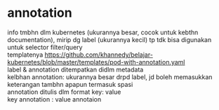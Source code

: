 # annotation
info tmbhn dlm kubernetes (ukurannya besar, cocok untuk kebthn documentation), mirip dg label (ukurannya kecil) tp tdk bisa digunakan untuk selector filter/query<br>
templatenya https://github.com/khannedy/belajar-kubernetes/blob/master/templates/pod-with-annotation.yaml<br>
label & annotation ditempatkan didlm metadata<br>
kelbhan annotation: ukurannya besar drpd label, jd boleh memasukkan keterangan tambhn apapun termasuk spasi<br>
annotation ditulis dlm format key: value<br>
key annotation : value annotaion<br>

